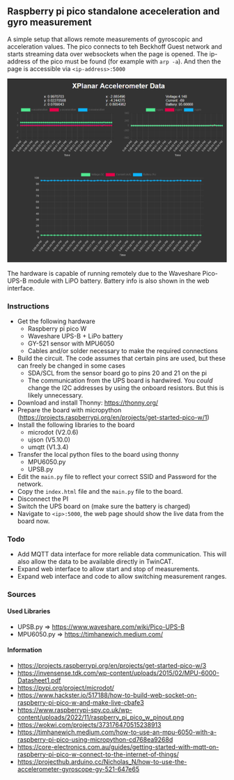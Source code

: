 ## Raspberry pi pico standalone aceceleration and gyro measurement

A simple setup that allows remote measurements of gyroscopic and acceleration values. The pico connects to teh Beckhoff Guest network and starts streaming data over websockets when the page is opened. The ip-address of the pico must be found (for example with `arp -a`). And then the page is accessible via `<ip-address>:5000`

![](images/240821-page.png)

The hardware is capable of running remotely due to the Waveshare Pico-UPS-B module with LiPO battery. Battery info is also shown in the web interface.

### Instructions
- Get the following hardware
    - Raspberry pi pico W
    - Waveshare UPS-B + LiPo battery
    - GY-521 sensor with MPU6050
    - Cables and/or solder necessary to make the required connections
- Build the circuit. The code assumes that certain pins are used, but these can freely be changed in some cases
    - SDA/SCL from the sensor board go to pins 20 and 21 on the pi
    - The communication from the UPS board is hardwired. You *could* change the I2C addresses by using the onboard resistors. But this is likely unnecessary.
- Download and install Thonny: https://thonny.org/
- Prepare the board with micropython (https://projects.raspberrypi.org/en/projects/get-started-pico-w/1)
- Install the following libraries to the board
    - microdot (V2.0.6)
    - ujson (V5.10.0)
    - umqtt (V1.3.4)
- Transfer the local python files to the board using thonny
    - MPU6050.py
    - UPSB.py
- Edit the `main.py` file to reflect your correct SSID and Password for the network.
- Copy the `index.html` file and the `main.py` file to the board.
- Disconnect the PI
- Switch the UPS board on (make sure the battery is charged)
- Navigate to `<ip>:5000`, the web page should show the live data from the board now.

### Todo
- Add MQTT data interface for more reliable data communication. This will also allow the data to be available directly in TwinCAT.
- Expand web interface to allow start and stop of measurements.
- Expand web interface and code to allow switching measurement ranges.

### Sources

#### Used Libraries
- UPSB.py => https://www.waveshare.com/wiki/Pico-UPS-B
- MPU6050.py => https://timhanewich.medium.com/

#### Information
- https://projects.raspberrypi.org/en/projects/get-started-pico-w/3
- https://invensense.tdk.com/wp-content/uploads/2015/02/MPU-6000-Datasheet1.pdf
- https://pypi.org/project/microdot/
- https://www.hackster.io/517188/how-to-build-web-socket-on-raspberry-pi-pico-w-and-make-live-cbafe3
- https://www.raspberrypi-spy.co.uk/wp-content/uploads/2022/11/raspberry_pi_pico_w_pinout.png
- https://wokwi.com/projects/373176470515238913
- https://timhanewich.medium.com/how-to-use-an-mpu-6050-with-a-raspberry-pi-pico-using-micropython-cd768ea9268d
- https://core-electronics.com.au/guides/getting-started-with-mqtt-on-raspberry-pi-pico-w-connect-to-the-internet-of-things/
- https://projecthub.arduino.cc/Nicholas_N/how-to-use-the-accelerometer-gyroscope-gy-521-647e65
